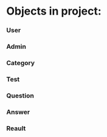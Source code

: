 # Objects in project: 
### User
### Admin 
### Category 
### Test
### Question
### Answer 
### Reault 
